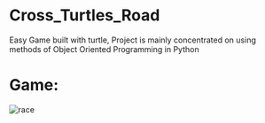 # Cross_Turtles_Road
Easy Game built with turtle, Project is mainly concentrated on using methods of Object Oriented Programming in Python

# Game:
![race](https://user-images.githubusercontent.com/106172218/197067137-516db45a-ca0a-4d22-b3fd-25d9632c6267.jpg)
